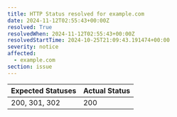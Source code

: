 ```yaml
---
title: HTTP Status resolved for example.com
date: 2024-11-12T02:55:43+00:00Z
resolved: True
resolvedWhen: 2024-11-12T02:55:43+00:00Z
resolvedStartTime: 2024-10-25T21:09:43.191474+00:00
severity: notice
affected:
  - example.com
section: issue
---
```


| Expected Statuses | Actual Status  |
|-------------------|----------------|
| 200, 301, 302 | 200 |
